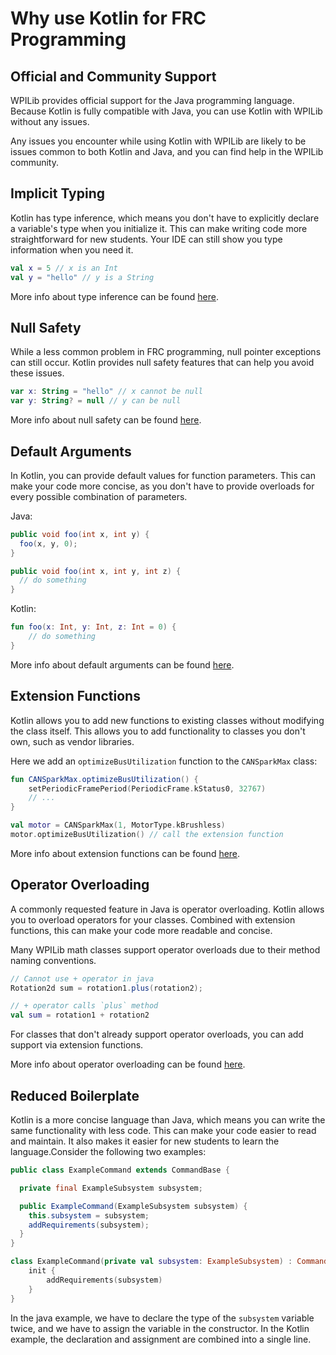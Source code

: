 # Why use Kotlin for FRC Programming

## Official and Community Support

WPILib provides official support for the Java programming language. Because Kotlin is fully
compatible with Java, you can use Kotlin with WPILib without any issues.

Any issues you encounter while using Kotlin with WPILib are likely to be issues common to both
Kotlin and Java, and you can find help in the WPILib community.

## Implicit Typing

Kotlin has type inference, which means you don't have to explicitly declare a variable's type
when you initialize it. This can make writing code more straightforward for new students. Your IDE
can still show you type information when you need it.

```kotlin
val x = 5 // x is an Int
val y = "hello" // y is a String   
```

More info about type inference can be found [here](https://kotlinlang.org/docs/type-inference.html).

## Null Safety

While a less common problem in FRC programming, null pointer exceptions can still occur. Kotlin
provides null safety features that can help you avoid these issues.

```kotlin
var x: String = "hello" // x cannot be null
var y: String? = null // y can be null
```

More info about null safety can be found [here](https://kotlinlang.org/docs/null-safety.html).

## Default Arguments

In Kotlin, you can provide default values for function parameters. This can make your code more
concise, as you don't have to provide overloads for every possible combination of parameters.

Java:

```java
public void foo(int x, int y) {
  foo(x, y, 0);
}

public void foo(int x, int y, int z) {
  // do something
}
```

Kotlin:

```kotlin
fun foo(x: Int, y: Int, z: Int = 0) {
    // do something
}
```

More info about default arguments can be found [here](https://kotlinlang.org/docs/functions.html#default-arguments).
## Extension Functions

Kotlin allows you to add new functions to existing classes without modifying the class itself.
This allows you to add functionality to classes you don't own, such as vendor libraries.

Here we add an `optimizeBusUtilization` function to the `CANSparkMax` class:

```kotlin
fun CANSparkMax.optimizeBusUtilization() {
    setPeriodicFramePeriod(PeriodicFrame.kStatus0, 32767)
    // ...
}

val motor = CANSparkMax(1, MotorType.kBrushless)
motor.optimizeBusUtilization() // call the extension function
```

More info about extension functions can be
found [here](https://kotlinlang.org/docs/extensions.html).

## Operator Overloading

A commonly requested feature in Java is operator overloading. Kotlin allows you to overload
operators for your classes.
Combined with extension functions, this can make your code more readable and concise.

Many WPILib math classes support operator overloads due to their method naming conventions.

```java
// Cannot use + operator in java
Rotation2d sum = rotation1.plus(rotation2);
```

```kotlin
// + operator calls `plus` method
val sum = rotation1 + rotation2
```

For classes that don't already support operator overloads, you can add support via extension
functions.

More info about operator overloading can be
found [here](https://kotlinlang.org/docs/operator-overloading.html).

## Reduced Boilerplate

Kotlin is a more concise language than Java, which means you can write the same functionality with
less code. This can make your code easier to read and maintain. It also makes it easier for new
students to learn the language.Consider the following two examples:

```java
public class ExampleCommand extends CommandBase {

  private final ExampleSubsystem subsystem;

  public ExampleCommand(ExampleSubsystem subsystem) {
    this.subsystem = subsystem;
    addRequirements(subsystem);
  }
}
```

```kotlin
class ExampleCommand(private val subsystem: ExampleSubsystem) : CommandBase() {
    init {
        addRequirements(subsystem)
    }
}
```

In the java example, we have to declare the type of the `subsystem` variable twice, and we have to
assign the variable in the constructor. In the Kotlin example, the declaration and assignment are
combined into a single line.